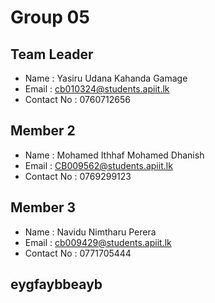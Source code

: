 # Group 05

## Team Leader
- Name : Yasiru Udana Kahanda Gamage
- Email : cb010324@students.apiit.lk
- Contact No : 0760712656

## Member 2
- Name : Mohamed Ithhaf Mohamed Dhanish
- Email : CB009562@students.apiit.lk
- Contact No : 0769299123

## Member 3
- Name : Navidu Nimtharu Perera
- Email : cb009429@students.apiit.lk
- Contact No : 0771705444

## eygfaybbeayb
